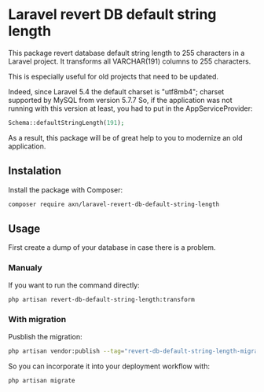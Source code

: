Laravel revert DB default string length
=======================================

This package revert database default string length to 255 characters in a Laravel project. It transforms all VARCHAR(191) columns to 255 characters.

This is especially useful for old projects that need to be updated.

Indeed, since Laravel 5.4 the default charset is "utf8mb4"; charset supported by MySQL from version 5.7.7
So, if the application was not running with this version at least, you had to put in the AppServiceProvider:

```php
Schema::defaultStringLength(191);
```

As a result, this package will be of great help to you to modernize an old application.

Instalation
-----------

Install the package with Composer:

```sh
composer require axn/laravel-revert-db-default-string-length
```

Usage
-----

First create a dump of your database in case there is a problem.

### Manualy

If you want to run the command directly:

```sh
php artisan revert-db-default-string-length:transform
```

### With migration

Pusblish the migration:

```sh
php artisan vendor:publish --tag="revert-db-default-string-length-migration"
```

So you can incorporate it into your deployment workflow with:

```
php artisan migrate
```
